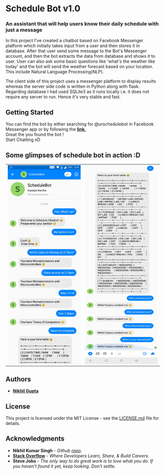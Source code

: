 # Schedule Bot v1.0

### An assistant that will help users know their daily schedule with just a message 

In this project I've created a chatbot based on Facebook Messenger platform which initially takes input from a user and then stores it in database. After that user send some message to the Bot's Messenger account, and then the bot extracts the data from database and shows it to user. User can also ask some basic questions like 'what's the weather like today' and the bot will send the weather forecast based on your location. This include Natural Language Processing(NLP).  

The client side of this project uses a messenger platform to display results whereas the server side code is written in Python along with flask. Regarding database I had used SQLite3 as it runs locally i.e. it does not require any server to run. Hence it's very stable and fast.

## Getting Started

You can find the bot by either searching for @urschedulebot in Facebook Messenger app or by following the **[link.](https://m.me/urschedulebot/)**  
Great the you found the bot !  
Start Chatting xD

## Some glimpses of schedule bot in action :D

<!-- ![demo image](Images/demo1.jpg?style=demo)
![demo image](Images/demo2.jpg?style=demo) -->

<table>
<tr>
<td>
<img src="Images/demo1.jpg" height="650" width="300">
</td>
<td>
<img src="Images/demo2.jpg" height="650" width="300">
</td>
</tr>
</table>


## Authors

* **[Nikhil Gupta](https://github.com/nguptaa)**

## License

This project is licensed under the MIT License - see the [LICENSE.md](LICENSE.md) file for details.

## Acknowledgments

* **Nikhil Kumar Singh** - *Github [repo](https://github.com/nikhilkumarsingh/NewsBot).* 
* **[Stack Overflow](https://stackoverflow.com)** - *Where Developers Learn, Share, & Build Careers.*
* **Steve Jobs** - *The only way to do great work is to love what you do. If you haven't found it yet, keep looking. Don't settle.*